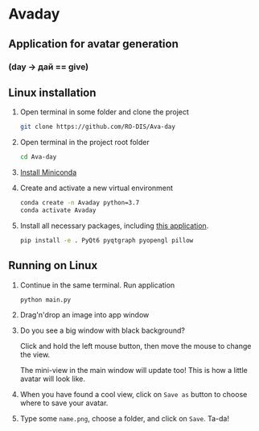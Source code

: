 # Avaday

## Application for avatar generation

### (day -> дай == give)

## Linux installation

1. Open terminal in some folder and clone the project

   ```sh
   git clone https://github.com/RO-DIS/Ava-day
   ```

1. Open terminal in the project root folder

   ```sh
   cd Ava-day
   ```

1. [Install Miniconda](https://docs.conda.io/projects/conda/en/latest/user-guide/install/linux.html)

1. Create and activate a new virtual environment

   ```sh
   conda create -n Avaday python=3.7
   conda activate Avaday
   ```

1. Install all necessary packages, including [this application](https://stackoverflow.com/a/50194143).

    ```sh
    pip install -e . PyQt6 pyqtgraph pyopengl pillow
    ```

## Running on Linux

1. Continue in the same terminal. Run application

    ```sh
    python main.py
    ```

2. Drag'n'drop an image into app window

3. Do you see a big window with black background?

   Click and hold the left mouse button, then move the mouse to change the view.

   The mini-view in the main window will update too! This is how a little avatar will look like.

4. When you have found a cool view, click on `Save as` button to choose where to save your avatar.

5. Type some `name.png`, choose a folder, and click on `Save`. Ta-da!

